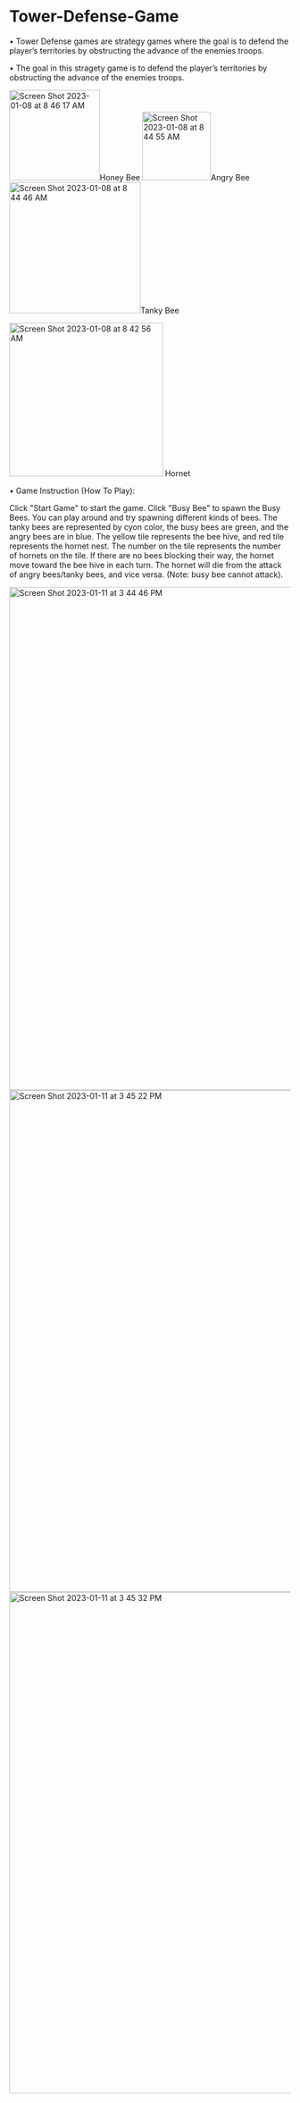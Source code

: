 # Tower-Defense-Game

• Tower Defense games are strategy games where the goal is to defend the player’s territories by obstructing the advance of the enemies troops.

• The goal in this stragety game is to defend the player’s territories by obstructing the advance of the enemies troops.


  
<img width="162" alt="Screen Shot 2023-01-08 at 8 46 17 AM" src="https://user-images.githubusercontent.com/96196349/211202174-b84f371d-4652-4d1b-9ea0-5b62434de582.png">Honey Bee
<img width="123" alt="Screen Shot 2023-01-08 at 8 44 55 AM" src="https://user-images.githubusercontent.com/96196349/211202175-4ef9055e-44e1-4c46-8881-acb8a33316fc.png">Angry Bee
<img width="235" alt="Screen Shot 2023-01-08 at 8 44 46 AM" src="https://user-images.githubusercontent.com/96196349/211202176-80253b8d-8e2b-40b8-8434-9ad78642ed6d.png">Tanky Bee



<img width="275" alt="Screen Shot 2023-01-08 at 8 42 56 AM" src="https://user-images.githubusercontent.com/96196349/211201897-d9689def-8fd5-457c-8f6d-4dd1a538d257.png"> Hornet


• Game Instruction (How To Play): 

Click "Start Game" to start the game. Click "Busy Bee" to spawn the Busy Bees. You can play around and try spawning different kinds of bees. The tanky bees are represented by cyon color, the busy bees are green, and the angry bees are in blue. The yellow tile represents the bee hive, and red tile represents the hornet nest. The number on the tile represents the number of hornets on the tile. If there are no bees blocking their way, the hornet move toward the bee hive in each turn. The hornet will die from the attack of angry bees/tanky bees, and vice versa. (Note: busy bee cannot attack).


<img width="901" alt="Screen Shot 2023-01-11 at 3 44 46 PM" src="https://user-images.githubusercontent.com/96196349/211920711-b694d82b-9bce-4d64-94b4-c3fd18a9d64e.png">


<img width="899" alt="Screen Shot 2023-01-11 at 3 45 22 PM" src="https://user-images.githubusercontent.com/96196349/211920742-8d852d7f-d53c-4ea0-ab7f-3bfdd064b387.png">


<img width="898" alt="Screen Shot 2023-01-11 at 3 45 32 PM" src="https://user-images.githubusercontent.com/96196349/211920768-9661b3d6-c2fd-4ffd-b7ea-d30ebcdd3f4c.png">
